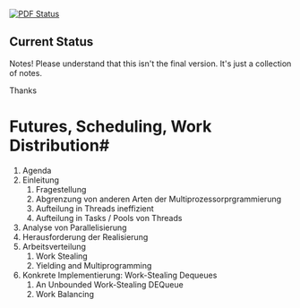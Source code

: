 [![PDF Status](https://www.sharelatex.com/github/repos/cdeckert/Seminararbeit/builds/latest/badge.svg)](https://www.sharelatex.com/github/repos/cdeckert/Seminararbeit/builds/latest/output.pdf)


## Current Status ##

Notes! Please understand that this isn't the final version. It's just a collection of notes.

Thanks


# Futures, Scheduling, Work Distribution#
 
1. Agenda
2. Einleitung
	1. Fragestellung
	2. Abgrenzung von anderen Arten der Multiprozessorprgrammierung
	3. Aufteilung in Threads ineffizient
	4. Aufteilung in Tasks / Pools von Threads
3. Analyse von Parallelisierung
4. Herausforderung der Realisierung
5. Arbeitsverteilung
	1. Work Stealing
	2. Yielding and Multiprogramming
6. Konkrete Implementierung: Work-Stealing Dequeues
	1. An Unbounded Work-Stealing DEQueue
	2. Work Balancing